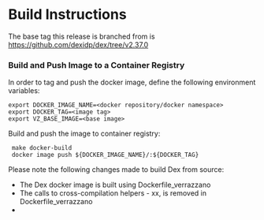 # Build Instructions

The base tag this release is branched from is https://github.com/dexidp/dex/tree/v2.37.0

### Build and Push Image to a Container Registry

In order to tag and push the docker image, define the following environment variables:

```
export DOCKER_IMAGE_NAME=<docker repository/docker namespace>
export DOCKER_TAG=<image tag>
export VZ_BASE_IMAGE=<base image>
```

Build and push the image to container registry:
```
 make docker-build
 docker image push ${DOCKER_IMAGE_NAME}/:${DOCKER_TAG}
```

Please note the following changes made to build Dex from source:
- The Dex docker image is built using Dockerfile_verrazzano
- The calls to cross-compilation helpers - xx, is removed in Dockerfile_verrazzano
-
